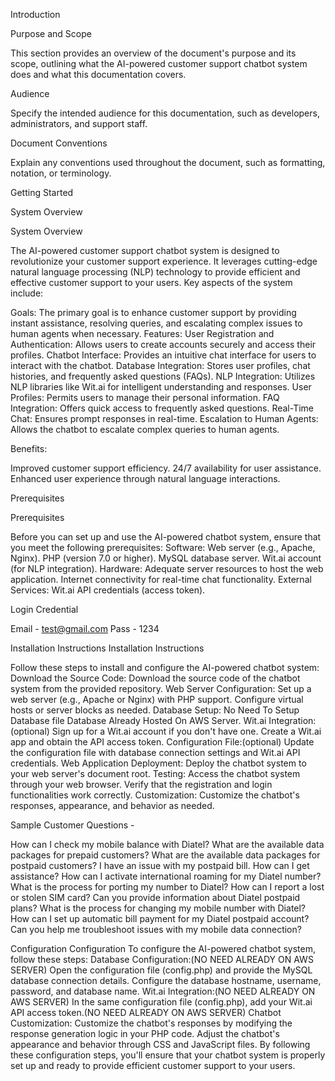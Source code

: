 
Introduction

Purpose and Scope

This section provides an overview of the document's purpose and its scope, outlining what the AI-powered customer support chatbot system does and what this documentation covers.

Audience

Specify the intended audience for this documentation, such as developers, administrators, and support staff.

Document Conventions

Explain any conventions used throughout the document, such as formatting, notation, or terminology.

Getting Started

System Overview

System Overview

The AI-powered customer support chatbot system is designed to revolutionize your customer support experience. It leverages cutting-edge natural language processing (NLP) technology to provide efficient and effective customer support to your users. Key aspects of the system include:

Goals: The primary goal is to enhance customer support by providing instant assistance, resolving queries, and escalating complex issues to human agents when necessary.
Features:
User Registration and Authentication: Allows users to create accounts securely and access their profiles.
Chatbot Interface: Provides an intuitive chat interface for users to interact with the chatbot.
Database Integration: Stores user profiles, chat histories, and frequently asked questions (FAQs).
NLP Integration: Utilizes NLP libraries like Wit.ai for intelligent understanding and responses.
User Profiles: Permits users to manage their personal information.
FAQ Integration: Offers quick access to frequently asked questions.
Real-Time Chat: Ensures prompt responses in real-time.
Escalation to Human Agents: Allows the chatbot to escalate complex queries to human agents.

Benefits:

Improved customer support efficiency.
24/7 availability for user assistance.
Enhanced user experience through natural language interactions.


Prerequisites

Prerequisites

Before you can set up and use the AI-powered chatbot system, ensure that you meet the 
following prerequisites:
Software:
Web server (e.g., Apache, Nginx).
PHP (version 7.0 or higher).
MySQL database server.
Wit.ai account (for NLP integration).
Hardware:
Adequate server resources to host the web application.
Internet connectivity for real-time chat functionality.
External Services:
Wit.ai API credentials (access token).



Login Credential


Email - test@gmail.com
Pass - 1234



Installation Instructions
Installation Instructions

Follow these steps to install and configure the AI-powered chatbot system:
Download the Source Code:
Download the source code of the chatbot system from the provided repository.
Web Server Configuration:
Set up a web server (e.g., Apache or Nginx) with PHP support.
Configure virtual hosts or server blocks as needed.
Database Setup:
No Need To Setup Database file Database Already Hosted On AWS Server.
Wit.ai Integration:(optional)
Sign up for a Wit.ai account if you don't have one.
Create a Wit.ai app and obtain the API access token.
Configuration File:(optional)
Update the configuration file with database connection settings and Wit.ai API credentials.
Web Application Deployment:
Deploy the chatbot system to your web server's document root.
Testing:
Access the chatbot system through your web browser.
Verify that the registration and login functionalities work correctly.
Customization:
Customize the chatbot's responses, appearance, and behavior as needed.


Sample Customer  Questions - 

How can I check my mobile balance with Diatel? 
What are the available data packages for prepaid customers? 
What are the available data packages for postpaid customers?
 I have an issue with my postpaid bill. 
How can I get assistance? 
How can I activate international roaming for my Diatel number? 
What is the process for porting my number to Diatel?
 How can I report a lost or stolen SIM card? 
Can you provide information about Diatel postpaid plans? 
What is the process for changing my mobile number with Diatel? 
How can I set up automatic bill payment for my Diatel postpaid account? 
Can you help me troubleshoot issues with my mobile data connection?

Configuration
Configuration
To configure the AI-powered chatbot system, follow these steps:
Database Configuration:(NO NEED ALREADY ON AWS SERVER)
Open the configuration file (config.php) and provide the MySQL database connection details.
Configure the database hostname, username, password, and database name.
Wit.ai Integration:(NO NEED ALREADY ON AWS SERVER)
In the same configuration file (config.php), add your Wit.ai API access token.(NO NEED ALREADY ON AWS SERVER)
Chatbot Customization:
Customize the chatbot's responses by modifying the response generation logic in your PHP code.
Adjust the chatbot's appearance and behavior through CSS and JavaScript files.
By following these configuration steps, you'll ensure that your chatbot system is properly set up and ready to provide efficient customer support to your users.




